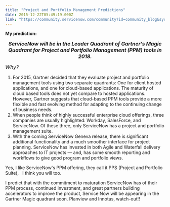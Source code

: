 ```yaml
---
title: "Project and Portfolio Management Predictions"
date: 2015-12-22T05:49:19.000Z
link: "https://community.servicenow.com/community?id=community_blog&sys_id=de1e626ddbd0dbc01dcaf3231f961919"
---
```

<p><strong>My prediction:</strong></p><p style="text-align: center;"><span style="font-size: 12pt;"><em><strong>ServiceNow will be in the Leader Quadrant of Gartner's Magic Quadrant for Project and Portfolio Management (PPM) tools in 2018.</strong></em></span></p><p></p><p><span style="font-size: 12pt;"><em>Why?</em></span></p><ol><li>For 2015, Gartner decided that they evaluate project and portfolio management tools using two separate quadrants: One for client hosted applications, and one for cloud-based applications. The maturity of cloud based tools does not yet compare to hosted applications. However, Gartner suggests that cloud-based PPM tools provide a more flexible and fast evolving method for adapting to the continuing change of business needs.</li><li>When people think of highly successful enterprise cloud offerings, three companies are usually highlighted: Workday, SalesForce, and ServiceNow. Of these three, only ServiceNow has a project and portfolio management suite.</li><li>With the coming ServiceNow Geneva release, there is significant additional functionality and a much smoother interface for project planning. ServiceNow has invested in both Agile and Waterfall delivery approaches to IT projects — and, has some smooth reporting and workflows to give good program and portfolio views.</li></ol><p></p><p>Yes, I like ServiceNow's PPM offering, they call it PPS (Project and Portfolio Suite),   I think you will too.</p><p></p><p>I predict that with the commitment to maturation ServiceNow has of their PPM process, continued investment, and great partners building accelerators to improve the product, Service Now will be appearing in the Gartner Magic quadrant soon. Planview and Innotas, watch-out!!</p>